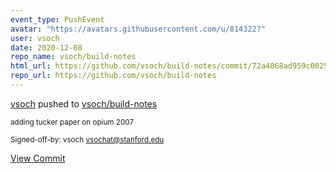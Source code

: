 ```yaml
---
event_type: PushEvent
avatar: "https://avatars.githubusercontent.com/u/814322?"
user: vsoch
date: 2020-12-08
repo_name: vsoch/build-notes
html_url: https://github.com/vsoch/build-notes/commit/72a4068ad959c002516564cb455e17fc6cd88054
repo_url: https://github.com/vsoch/build-notes
---
```


<a href='https://github.com/vsoch' target='_blank'>vsoch</a> pushed to <a href='https://github.com/vsoch/build-notes' target='_blank'>vsoch/build-notes</a>

<small>adding tucker paper on opium 2007

Signed-off-by: vsoch <vsochat@stanford.edu></small>

<a href='https://github.com/vsoch/build-notes/commit/72a4068ad959c002516564cb455e17fc6cd88054' target='_blank'>View Commit</a>